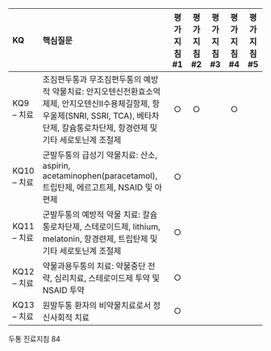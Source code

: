 | KQ | 핵심질문 | 평가지침 #1 | 평가지침 #2 | 평가지침 #3 | 평가지침 #4 | 평가지침 #5 |
| :--- | :----------------------------------------------------------------------------------------------------------------------------------------------------------------------------------------------------------------------------------------------------------------------------------------------------------------------------- | :---------: | :---------: | :---------: | :---------: | :---------: |
| KQ9 – 치료 | 조짐편두통과 무조짐편두통의 예방적 약물치료: 안지오텐신전환효소억제제, 안지오텐신II수용체길항제, 항우울제(SNRI, SSRI, TCA), 베타차단제, 칼슘통로차단제, 항경련제 및 기타 세로토닌계 조절제 | ○ | ○ | | ○ | |
| KQ10 – 치료 | 군발두통의 급성기 약물치료: 산소, aspirin, acetaminophen(paracetamol), 트립탄제, 에르고트제, NSAID 및 아편제 | ○ | | | | |
| KQ11 – 치료 | 군발두통의 예방적 약물 치료: 칼슘통로차단제, 스테로이드제, lithium, melatonin, 항경련제, 트립탄제 및 기타 세로토닌계 조절제 | ○ | | | | |
| KQ12 – 치료 | 약물과용두통의 치료: 약물중단 전략, 심리치료, 스테로이드제 투약 및 NSAID 투약 | ○ | | | | |
| KQ13 – 치료 | 원발두통 환자의 비약물치료로서 정신사회적 치료 | ○ | | | | |

두통 진료지침
<PAGE>84